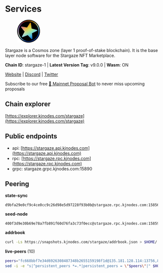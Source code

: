 # Services

<figure><img src="https://raw.githubusercontent.com/kj89/cosmos-images/main/logos/stargaze.png" alt=""><figcaption></figcaption></figure>

Stargaze is a Cosmos zone (layer 1 proof-of-stake blockchain).  It is the base layer node software for the Stargaze NFT Marketplace.

**Chain ID**: stargaze-1 | **Latest Version Tag**: v9.0.0 | **Wasm**: ON

[Website](https://www.stargaze.zone) | [Discord](https://discord.gg/stargaze) | [Twitter](https://twitter.com/stargazezone)



Subscribe to our free [🤖 Mainnet Proposal Bot](https://t.me/kjnodes_proposal_bot) to never miss upcoming proposals


## Chain explorer
[https://explorer.kjnodes.com/stargaze](https://explorer.kjnodes.com/stargaze)

## Public endpoints

* api: [https://stargaze.api.kjnodes.com](https://stargaze.api.kjnodes.com)
* rpc: [https://stargaze.rpc.kjnodes.com](https://stargaze.rpc.kjnodes.com)
* grpc: stargaze.grpc.kjnodes.com:15890

## Peering

**state-sync**

```text
d9bfa29e0cf9c4ce0cc9c26d98e5d97228f93b0b@stargaze.rpc.kjnodes.com:15856
```

**seed-node**

```text
400f3d9e30b69e78a7fb891f60d76fa3c73f0ecc@stargaze.rpc.kjnodes.com:15859
```

**addrbook**
```bash
curl -Ls https://snapshots.kjnodes.com/stargaze/addrbook.json > $HOME/.starsd/config/addrbook.json
```

**live-peers** (10)
```bash
peers="fc668bbf7e34d6926308487348b2655159198f1d@135.181.128.114:13756,82d89abe4024c54b68b8d07887cbb7f3d0710f71@130.61.146.203:26656,6c7a904400f646e43eaf1ea76976de037392efa1@23.88.69.22:26566,1c3e1cafb4d3e9edeb37fc964e98ed1ae8bda6ee@144.76.223.202:26656,06805bbbb45dbbcdadb963fda7f5b3733f331ebe@185.119.118.109:3000,0a935dd56157e719e704bc46633faf6ef0d52f11@51.159.109.243:21103,9c948410d4a8483ada2dc4184fbc8f7121ed0c1a@51.89.7.185:26629,62378c0bfc79666d6f7fb17be2af6a4889e775e8@65.108.46.248:36656,c565abfb2686a51764dca1bacb5280098dda06a5@65.21.236.33:26656,d9bfa29e0cf9c4ce0cc9c26d98e5d97228f93b0b@65.109.88.38:15856"
sed -i -e "s|^persistent_peers *=.*|persistent_peers = \"$peers\"|" $HOME/.starsd/config/config.toml
```
